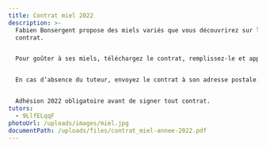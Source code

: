 ```yaml
---
title: Contrat miel 2022
description: >-
  Fabien Bonsergent propose des miels variés que vous découvrirez sur le
  contrat.


  Pour goûter à ses miels, téléchargez le contrat, remplissez-le et apportez 1 exemplaire des pages 2 et 3 sur le lieu de distribution au tuteur dont le nom parait en bas du contrat.


  En cas d’absence du tuteur, envoyez le contrat à son adresse postale.


  Adhésion 2022 obligatoire avant de signer tout contrat.
tutors:
  - 9LlfELqqF
photoUrl: /uploads/images/miel.jpg
documentPath: /uploads/files/contrat_miel-annee-2022.pdf
---
```

